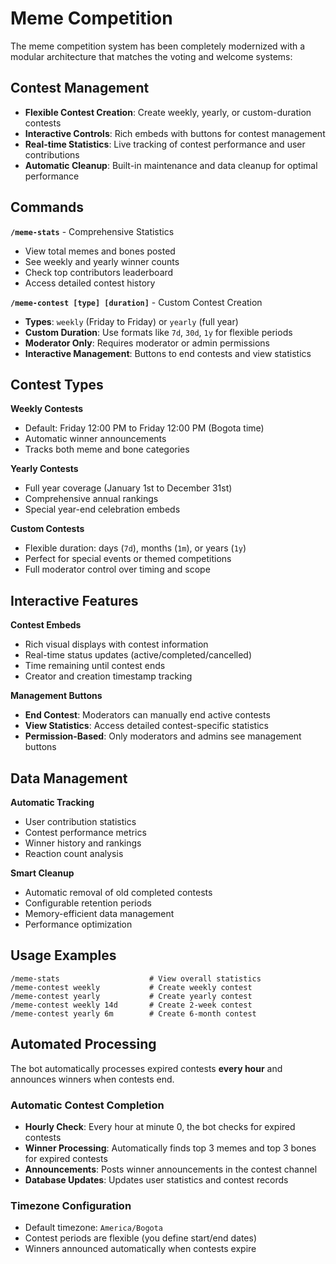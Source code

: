 # Meme Competition

The meme competition system has been completely modernized with a modular architecture that matches the voting and welcome systems:

## Contest Management

-   **Flexible Contest Creation**: Create weekly, yearly, or custom-duration contests
-   **Interactive Controls**: Rich embeds with buttons for contest management
-   **Real-time Statistics**: Live tracking of contest performance and user contributions
-   **Automatic Cleanup**: Built-in maintenance and data cleanup for optimal performance

## Commands

**`/meme-stats`** - Comprehensive Statistics

-   View total memes and bones posted
-   See weekly and yearly winner counts
-   Check top contributors leaderboard
-   Access detailed contest history

**`/meme-contest [type] [duration]`** - Custom Contest Creation

-   **Types**: `weekly` (Friday to Friday) or `yearly` (full year)
-   **Custom Duration**: Use formats like `7d`, `30d`, `1y` for flexible periods
-   **Moderator Only**: Requires moderator or admin permissions
-   **Interactive Management**: Buttons to end contests and view statistics

## Contest Types

**Weekly Contests**

-   Default: Friday 12:00 PM to Friday 12:00 PM (Bogota time)
-   Automatic winner announcements
-   Tracks both meme and bone categories

**Yearly Contests**

-   Full year coverage (January 1st to December 31st)
-   Comprehensive annual rankings
-   Special year-end celebration embeds

**Custom Contests**

-   Flexible duration: days (`7d`), months (`1m`), or years (`1y`)
-   Perfect for special events or themed competitions
-   Full moderator control over timing and scope

## Interactive Features

**Contest Embeds**

-   Rich visual displays with contest information
-   Real-time status updates (active/completed/cancelled)
-   Time remaining until contest ends
-   Creator and creation timestamp tracking

**Management Buttons**

-   **End Contest**: Moderators can manually end active contests
-   **View Statistics**: Access detailed contest-specific statistics
-   **Permission-Based**: Only moderators and admins see management buttons

## Data Management

**Automatic Tracking**

-   User contribution statistics
-   Contest performance metrics
-   Winner history and rankings
-   Reaction count analysis

**Smart Cleanup**

-   Automatic removal of old completed contests
-   Configurable retention periods
-   Memory-efficient data management
-   Performance optimization

## Usage Examples

```
/meme-stats                    # View overall statistics
/meme-contest weekly           # Create weekly contest
/meme-contest yearly           # Create yearly contest
/meme-contest weekly 14d       # Create 2-week contest
/meme-contest yearly 6m        # Create 6-month contest
```

## Automated Processing

The bot automatically processes expired contests **every hour** and announces winners when contests end.

### Automatic Contest Completion

-   **Hourly Check**: Every hour at minute 0, the bot checks for expired contests
-   **Winner Processing**: Automatically finds top 3 memes and top 3 bones for expired contests
-   **Announcements**: Posts winner announcements in the contest channel
-   **Database Updates**: Updates user statistics and contest records

### Timezone Configuration

-   Default timezone: `America/Bogota`
-   Contest periods are flexible (you define start/end dates)
-   Winners announced automatically when contests expire
